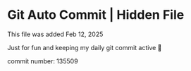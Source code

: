# Git Auto Commit | Hidden File

This file was added Feb 12, 2025

Just for fun and keeping my daily git commit active 🤪

commit number: 135509
